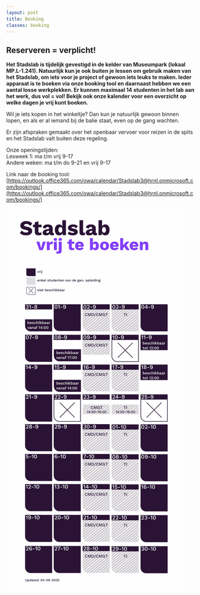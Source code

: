 ```yaml
---
layout: post
title: Booking 
classes: booking
---
```


## Reserveren = verplicht! 

**Het Stadslab is tijdelijk gevestigd in de kelder van Museumpark (lokaal MP.L-1.241). Natuurlijk kun je ook buiten je lessen om gebruik maken van het Stadslab, om iets voor je project of gewoon iets leuks te maken. Ieder apparaat is te boeken via onze booking tool en daarnaast hebben we een aantal losse werkplekken. Er kunnen maximaal 14 studenten in het lab aan het werk, dus vol = vol! Bekijk ook onze kalender voor een overzicht op welke dagen je vrij kunt boeken.**

Wil je iets kopen in het winkeltje? Dan kun je natuurlijk gewoon binnen lopen, en als er al iemand bij de balie staat, even op de gang wachten.

Er zijn afspraken gemaakt over het openbaar vervoer voor reizen in de spits en het Stadslab valt buiten deze regeling. 

Onze openingstijden: \
Lesweek 1: ma t/m vrij 9-17 \
Andere weken: ma t/m do 9-21 en vrij 9-17 


 
Link naar de booking tool:  
[https://outlook.office365.com/owa/calendar/Stadslab3@hrnl.onmicrosoft.com/bookings/](https://outlook.office365.com/owa/calendar/Stadslab3@hrnl.onmicrosoft.com/bookings/)

![OP1](kalender.jpg)